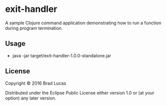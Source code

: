 # exit-handler

A sample Clojure command application demonstrating how to run a function during program termination.

## Usage

- java -jar target/exit-handler-1.0.0-standalone.jar

## License

Copyright © 2016 Brad Lucas

Distributed under the Eclipse Public License either version 1.0 or (at
your option) any later version.
